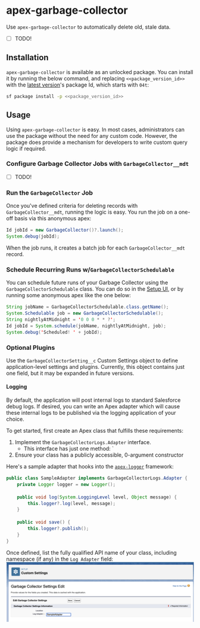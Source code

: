 # apex-garbage-collector

Use `apex-garbage-collector` to automatically delete old, stale data. 
- [ ] TODO!

## Installation

`apex-garbage-collector` is available as an unlocked package. You can install it by running the below command, and replacing `<<package_version_id>>` with the [latest version](https://github.com/jasonsiders/apex-garbage-collector/releases/latest)'s package Id, which starts with `04t`:

```sh
sf package install -p <<package_version_id>>
```

## Usage
Using `apex-garbage-collector` is easy. In most cases, administrators can use the package without the need for any custom code. However, the package does provide a mechanism for developers to write custom query logic if required.

### Configure Garbage Collector Jobs with `GarbageCollector__mdt`
- [ ] TODO!

### Run the `GarbageCollector` Job
Once you've defined criteria for deleting records with `GarbageCollector__mdt`, running the logic is easy. You run the job on a one-off basis via this anonymous apex:

```java
Id jobId = new GarbageCollector()?.launch();
System.debug(jobId);
```

When the job runs, it creates a batch job for each `GarbageCollector__mdt` record. 

### Schedule Recurring Runs w/`GarbageCollectorSchedulable`
You can schedule future runs of your Garbage Collector using the `GarbageCollectorSchedulable` class. You can do so in the [Setup UI](https://help.salesforce.com/s/articleView?id=platform.code_schedule_batch_apex.htm&type=5), or by running some anonymous apex like the one below:
```java
String jobName = GarbageCollectorSchedulable.class.getName();
System.Schedulable job = new GarbageCollectorSchedulable();
String nightlyAtMidnight = '0 0 0 * * ?';
Id jobId = System.schedule(jobName, nightlyAtMidnight, job);
System.debug('Scheduled! ' + jobId);
```

### Optional Plugins
Use the `GarbageCollectorSetting__c` Custom Settings object to define application-level settings and plugins. Currently, this object contains just one field, but it may be expanded in future versions.

#### Logging
By default, the application will post internal logs to standard Salesforce debug logs. If desired, you can write an Apex adapter which will cause these internal logs to be published via the logging application of your choice.

To get started, first create an Apex class that fulfills these requirements:
1. Implement the `GarbageCollectorLogs.Adapter` interface. 
    - This interface has just one method: `
2. Ensure your class has a publicly accessible, 0-argument constructor

Here's a sample adapter that hooks into the [`apex-logger`](https://github.com/jasonsiders/apex-logger) framework:
```java
public class SampleAdapter implements GarbageCollectorLogs.Adapter {
    private Logger logger = new Logger();

    public void log(System.LoggingLevel level, Object message) {
        this.logger?.log(level, message);
    }

    public void save() {
        this.logger?.publish();
    }
}
```

Once defined, list the fully qualified API name of your class, including namespace (if any) in the `Log Adapter` field:
![An example defining a custom log adapter](media/LogAdapter.png)